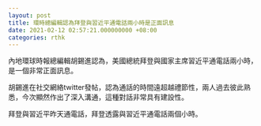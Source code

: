 ```yaml
---
layout: post
title: 環時總編輯認為拜登與習近平通電話兩小時是正面訊息
date: 2021-02-12 02:57:21.000000000 +08:00
categories: rthk
---
```


內地環球時報總編輯胡錫進認為，美國總統拜登與國家主席習近平通電話兩小時，是一個非常正面訊息。

胡錫進在社交網絡twitter發帖，認為通話的時間遠超越禮節性，兩人過去彼此熟悉，今次顯然作出了深入溝通，這種對話非常具有建設性。

拜登與習近平昨天通電話，拜登透露與習近平通電話兩個小時。
